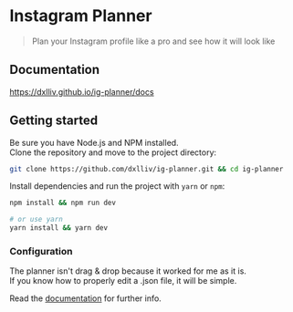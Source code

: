 # Instagram Planner
> Plan your Instagram profile like a pro and see how it will look like

## Documentation

https://dxlliv.github.io/ig-planner/docs

## Getting started

Be sure you have Node.js and NPM installed.  
Clone the repository and move to the project directory:
```bash
git clone https://github.com/dxlliv/ig-planner.git && cd ig-planner
```

Install dependencies and run the project with `yarn` or `npm`:
``` bash
npm install && npm run dev

# or use yarn
yarn install && yarn dev
```

### Configuration

The planner isn't drag & drop because it worked for me as it is.    
If you know how to properly edit a .json file, it will be simple.

Read the [documentation](https://dxlliv.github.io/ig-planner/docs) for further info.
